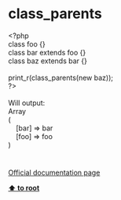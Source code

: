 # class_parents




<div class="phpcode"><span class="html">
<span class="default">&lt;?php<br></span><span class="keyword">class </span><span class="default">foo </span><span class="keyword">{}<br>class </span><span class="default">bar </span><span class="keyword">extends </span><span class="default">foo </span><span class="keyword">{}<br>class </span><span class="default">baz </span><span class="keyword">extends </span><span class="default">bar </span><span class="keyword">{}<br><br></span><span class="default">print_r</span><span class="keyword">(</span><span class="default">class_parents</span><span class="keyword">(new </span><span class="default">baz</span><span class="keyword">));<br></span><span class="default">?&gt;<br></span><br>Will output:<br>Array<br>(<br>&#xA0; &#xA0; [bar] =&gt; bar<br>&#xA0; &#xA0; [foo] =&gt; foo<br>)</span>
</div>
  

#

[Official documentation page](https://www.php.net/manual/en/function.class-parents.php)

**[⬆ to root](/)**
